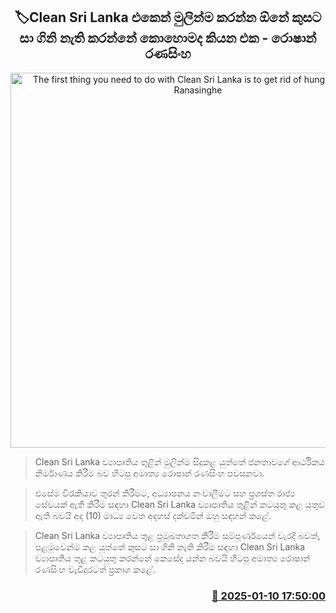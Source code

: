 <p align='center'><b><h2 align='center' title='The first thing you need to do with Clean Sri Lanka is to get rid of hunger - Roshan Ranasinghe'>🏷Clean Sri Lanka එකෙන් මුලින්​ම කරන්න ඕනේ කුසට සා ගිනි නැති කරන්නේ කොහොමද කිය​න එක - රොෂාන් රණසිංහ</h2></b></p>
<p align='center'><img src='https://helakuru.sgp1.cdn.digitaloceanspaces.com/esana/images/lib/roshan-ranasinhe-media-2025.jpg' width='600' alt='The first thing you need to do with Clean Sri Lanka is to get rid of hunger - Roshan Ranasinghe'></p>

> Clean Sri Lanka ව්‍යාපෘතිය තුළින් මුලින්ම සිදුකළ යුත්තේ ජනතාවගේ ආර්ථිකය නිර්මාණය කිරීම බව හිටපු අමාත්‍ය රොෂාන් රණසිංහ පවසනවා.

> එසේම විරැකියාව තුරන් කිරීමට, අධ්‍යාපනය නංවාලීමට සහ ප්‍රශස්ත රාජ්‍ය සේවයක් ඇති කිරීම සඳහා Clean Sri Lanka ව්‍යාපෘතිය තුළින් කටයුතු කළ යුතුව ඇති බවයි අද (10) මාධ්‍ය වෙත අදහස් දක්වමින් ඔහු සඳහන් කළේ.

> Clean Sri Lanka ව්‍යාපෘතිය තුළ ප්‍රමුඛතාගත කිරීම සම්පූර්ණයෙන් වැරදි බවත්, පළමුවෙන්ම කළ යුත්​තේ කුසට සා ගිනි නැති කිරීම සඳහා Clean Sri Lanka ව්‍යාපෘතිය තුළ කටයුතු කරන්නේ කෙසේද යන්න බවයි හිටපු අමාත්‍ය රොෂාන් රණසිංහ වැඩිදුරටත් ප්‍රකාශ කළේ. 



<h3 align='right'><a href='https://www.helakuru.lk/esana/p/106504/'>📅 2025-01-10 17:50:00</a></h3>
